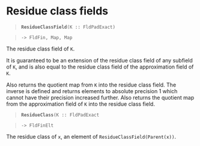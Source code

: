 ---
---

# Residue class fields

> **`ResidueClassField`**`(K :: FldPadExact)`

> `-> FldFin, Map, Map`

The residue class field of `K`.

It is guaranteed to be an extension of the residue class field of any subfield of `K`, and is also equal to the residue class field of the approximation field of `K`.

Also returns the quotient map from `K` into the residue class field. The inverse is defined and returns elements to absolute precision 1 which cannot have their precision increased further. Also returns the quotient map from the approximation field of `K` into the residue class field.

> **`ResidueClass`**`(K :: FldPadExact`

> `-> FldFinElt`

The residue class of `x`, an element of `ResidueClassField(Parent(x))`.